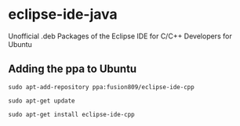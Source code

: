 # eclipse-ide-java
Unofficial .deb Packages of the Eclipse IDE for C/C++ Developers for Ubuntu

## Adding the ppa to Ubuntu

``sudo apt-add-repository ppa:fusion809/eclipse-ide-cpp``

``sudo apt-get update``

``sudo apt-get install eclipse-ide-cpp``
